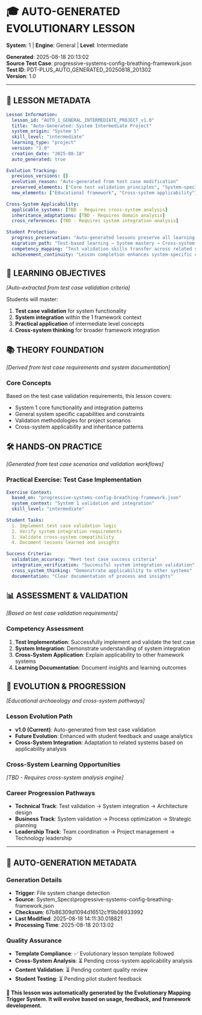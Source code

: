 # 🎓 **AUTO-GENERATED EVOLUTIONARY LESSON**
**System**: 1 | **Engine**: General | **Level**: Intermediate

**Generated**: 2025-08-18 20:13:02  
**Source Test Case**: progressive-systems-config-breathing-framework.json  
**Test ID**: PDT-PLUS_AUTO_GENERATED_20250818_201302  
**Version**: 1.0  

---

## 📝 **LESSON METADATA**
```yaml
Lesson Information:
  lesson_id: "AUTO_1_GENERAL_INTERMEDIATE_PROJECT_v1.0"
  title: "Auto-Generated: System Intermediate Project"
  system_origin: "System 1"
  skill_level: "intermediate"
  learning_type: "project"
  version: "1.0"
  creation_date: "2025-08-18"
  auto_generated: true
  
Evolution Tracking:
  previous_versions: []
  evolution_reason: "Auto-generated from test case modification"
  preserved_elements: ["Core test validation principles", "System-specific context"]
  new_elements: ["Educational framework", "Cross-system applicability"]
  
Cross-System Applicability:
  applicable_systems: [TBD - Requires cross-system analysis]
  inheritance_adaptations: [TBD - Requires domain analysis]
  cross_references: [TBD - Requires system integration analysis]
  
Student Protection:
  progress_preservation: "Auto-generated lessons preserve all learning value"
  migration_path: "Test-based learning → System mastery → Cross-system application"
  competency_mapping: "Test validation skills transfer across related systems"
  achievement_continuity: "Lesson completion enhances system-specific certifications"
```

## 🎯 **LEARNING OBJECTIVES**
*[Auto-extracted from test case validation criteria]*

Students will master:
1. **Test case validation** for system functionality
2. **System integration** within the 1 framework context
3. **Practical application** of intermediate level concepts
4. **Cross-system thinking** for broader framework integration

## 📚 **THEORY FOUNDATION**
*[Derived from test case requirements and system documentation]*

### **Core Concepts**
Based on the test case validation requirements, this lesson covers:
- System 1 core functionality and integration patterns
- General system specific capabilities and constraints
- Validation methodologies for project scenarios
- Cross-system applicability and inheritance patterns

## 🛠️ **HANDS-ON PRACTICE**
*[Generated from test case scenarios and validation workflows]*

### **Practical Exercise: Test Case Implementation**
```yaml
Exercise Context:
  based_on: "progressive-systems-config-breathing-framework.json"
  system_context: "System 1 validation and integration"
  skill_level: "intermediate"
  
Student Tasks:
  1. Implement test case validation logic
  2. Verify system integration requirements
  3. Validate cross-system compatibility
  4. Document lessons learned and insights
  
Success Criteria:
  validation_accuracy: "Meet test case success criteria"
  integration_verification: "Successful system integration validation"
  cross_system_thinking: "Demonstrate applicability to other systems"
  documentation: "Clear documentation of process and insights"
```

## 📊 **ASSESSMENT & VALIDATION**
*[Based on test case validation requirements]*

### **Competency Assessment**
1. **Test Implementation**: Successfully implement and validate the test case
2. **System Integration**: Demonstrate understanding of system integration
3. **Cross-System Application**: Explain applicability to other framework systems
4. **Learning Documentation**: Document insights and learning outcomes

## 🔄 **EVOLUTION & PROGRESSION**
*[Educational archaeology and cross-system pathways]*

### **Lesson Evolution Path**
- **v1.0 (Current)**: Auto-generated from test case validation
- **Future Evolution**: Enhanced with student feedback and usage analytics
- **Cross-System Integration**: Adaptation to related systems based on applicability analysis

### **Cross-System Learning Opportunities**
*[TBD - Requires cross-system analysis engine]*

### **Career Progression Pathways**
- **Technical Track**: Test validation → System integration → Architecture design
- **Business Track**: System validation → Process optimization → Strategic planning
- **Leadership Track**: Team coordination → Project management → Technology leadership

---

## 🤖 **AUTO-GENERATION METADATA**

### **Generation Details**
- **Trigger**: File system change detection
- **Source**: System_Specs\progressive-systems-config-breathing-framework.json
- **Checksum**: 67b86309d1094d16512c1f9b08933992
- **Last Modified**: 2025-08-18 14:11:30.018821
- **Processing Time**: 2025-08-18 20:13:02

### **Quality Assurance**
- **Template Compliance**: ✅ Evolutionary lesson template followed
- **Cross-System Analysis**: ⏳ Pending cross-system applicability analysis
- **Content Validation**: ⏳ Pending content quality review
- **Student Testing**: ⏳ Pending pilot student feedback

**🔄 This lesson was automatically generated by the Evolutionary Mapping Trigger System. It will evolve based on usage, feedback, and framework development.**
